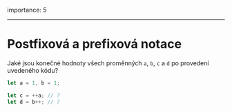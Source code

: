 importance: 5

---

# Postfixová a prefixová notace

Jaké jsou konečné hodnoty všech proměnných `a`, `b`, `c` a `d` po provedení uvedeného kódu?

```js
let a = 1, b = 1;

let c = ++a; // ?
let d = b++; // ?
```
